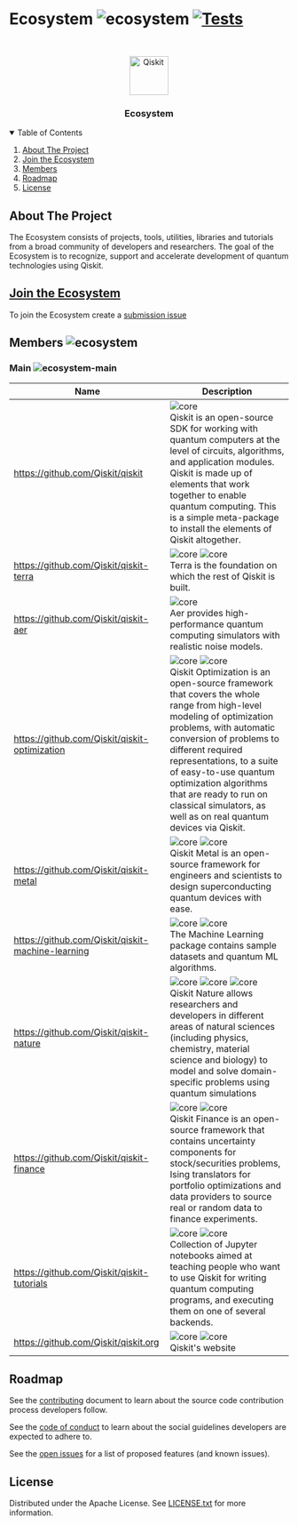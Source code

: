 # Ecosystem ![ecosystem](https://img.shields.io/badge/Qiskit-Ecosystem-blueviolet) [![Tests](https://github.com/qiskit-community/ecosystem/actions/workflows/tests.yml/badge.svg?branch=main)](https://github.com/qiskit-community/ecosystem/actions/workflows/tests.yml)

<!-- PROJECT LOGO -->
<br />
<p align="center">
  <p align="center">
    <a href="https://qiskit.org/">
      <img alt="Qiskit" src="https://qiskit.org/images/qiskit-logo.png" width="70" />
    </a>
  </p>
  <h3 align="center">Ecosystem</h3>
</p>


<!-- TABLE OF CONTENTS -->
<details open="open">
  <summary>Table of Contents</summary>
  <ol>
    <li>
      <a href="#about-the-project">About The Project</a>
    </li>
    <li><a href="#join-the-ecosystem">Join the Ecosystem</a></li>
    <li><a href="#members">Members</a></li>
    <li><a href="#roadmap">Roadmap</a></li>
    <li><a href="#license">License</a></li>
  </ol>
</details>



<!-- ABOUT THE PROJECT -->
## About The Project

The Ecosystem consists of projects, tools, utilities, libraries and tutorials from a broad community of developers and researchers.
The goal of the Ecosystem is to recognize, support and accelerate development of quantum technologies using Qiskit.



## [Join the Ecosystem](https://github.com/qiskit-community/ecosystem/issues/new?labels=&template=submission.yml&title=%5BSubmission%5D%3A+)

To join the Ecosystem create a [submission issue](https://github.com/qiskit-community/ecosystem/issues/new?labels=&template=submission.yml&title=%5BSubmission%5D%3A+)


## Members ![ecosystem](https://img.shields.io/badge/Qiskit-Ecosystem-blueviolet)

### Main ![ecosystem-main](https://img.shields.io/badge/Qiskit-Main-blueviolet)

|  Name | Description  |
|---|---|
|https://github.com/Qiskit/qiskit|![core](https://img.shields.io/badge/meta-gray.svg) <br/> Qiskit is an open-source SDK for working with quantum computers at the level of circuits, algorithms, and application modules. Qiskit is made up of elements that work together to enable quantum computing. This is a simple meta-package to install the elements of Qiskit altogether.|
|https://github.com/Qiskit/qiskit-terra | ![core](https://img.shields.io/badge/circuit-gray.svg) ![core](https://img.shields.io/badge/pulse-gray.svg) <br/>Terra is the foundation on which the rest of Qiskit is built.  |
|https://github.com/Qiskit/qiskit-aer |![core](https://img.shields.io/badge/simulation-gray.svg) <br/> Aer provides high-performance quantum computing simulators with realistic noise models. |
|https://github.com/Qiskit/qiskit-optimization|![core](https://img.shields.io/badge/optimization-gray.svg) ![core](https://img.shields.io/badge/algorithms-gray.svg) <br/>Qiskit Optimization is an open-source framework that covers the whole range from high-level modeling of optimization problems, with automatic conversion of problems to different required representations, to a suite of easy-to-use quantum optimization algorithms that are ready to run on classical simulators, as well as on real quantum devices via Qiskit.|
|https://github.com/Qiskit/qiskit-metal|![core](https://img.shields.io/badge/hardware-gray.svg) ![core](https://img.shields.io/badge/design-gray.svg) <br/> Qiskit Metal is an open-source framework for engineers and scientists to design superconducting quantum devices with ease. |
|https://github.com/Qiskit/qiskit-machine-learning |![core](https://img.shields.io/badge/algorithms-gray.svg) ![core](https://img.shields.io/badge/ml-gray.svg) <br/> The Machine Learning package contains sample datasets and quantum ML algorithms.  |
|https://github.com/Qiskit/qiskit-nature |![core](https://img.shields.io/badge/algorithms-gray.svg) ![core](https://img.shields.io/badge/physics-gray.svg) ![core](https://img.shields.io/badge/chemistry-gray.svg) <br/> Qiskit Nature allows researchers and developers in different areas of natural sciences (including physics, chemistry, material science and biology) to model and solve domain-specific problems using quantum simulations |
|https://github.com/Qiskit/qiskit-finance|![core](https://img.shields.io/badge/algorithms-gray.svg) ![core](https://img.shields.io/badge/finance-gray.svg) <br/> Qiskit Finance is an open-source framework that contains uncertainty components for stock/securities problems, Ising translators for portfolio optimizations and data providers to source real or random data to finance experiments. | |
|https://github.com/Qiskit/qiskit-tutorials|![core](https://img.shields.io/badge/education-gray.svg) ![core](https://img.shields.io/badge/community-gray.svg) <br/>Collection of Jupyter notebooks aimed at teaching people who want to use Qiskit for writing quantum computing programs, and executing them on one of several backends.| |
|https://github.com/Qiskit/qiskit.org| ![core](https://img.shields.io/badge/community-gray.svg) ![core](https://img.shields.io/badge/web-gray.svg) <br/> Qiskit's website |

<!-- ROADMAP -->
## Roadmap

See the [contributing](./CONTRIBUTING.md) document to learn about the source code contribution process developers follow.

See the [code of conduct](./CODE_OF_CONDUCT.md) to learn about the social guidelines developers are expected to adhere to.

See the [open issues](https://github.com/qiskit-community/ecosystem/issues) for a list of proposed features (and known issues).



<!-- LICENSE -->
## License

Distributed under the Apache License. See [LICENSE.txt](./LICENSE) for more information.
